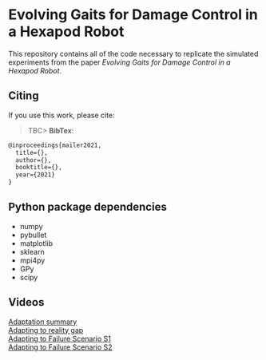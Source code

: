 # Evolving Gaits for Damage Control in a Hexapod Robot

This repository contains all of the code necessary to replicate the simulated experiments from the paper *Evolving Gaits for Damage Control in a Hexapod Robot*.

## Citing
If you use this work, please cite:

>TBC>
**BibTex**:
```latex
@inproceedings{mailer2021,
  title={},
  author={},
  booktitle={},
  year={2021}
}
``` 

## Python package dependencies
* numpy
* pybullet
* matplotlib
* sklearn
* mpi4py
* GPy
* scipy

## Videos
[Adaptation summary](https://youtu.be/3KyUpPa7iBk)\
[Adapting to reality gap](https://youtu.be/4OiwZUYhZuA)\
[Adapting to Failure Scenario S1](https://youtu.be/4rsNQu46i6c)\
[Adapting to Failure Scenario S2](https://youtu.be/6fp-Spu_-Wc)


